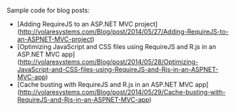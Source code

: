 Sample code for blog posts: 

* [Adding RequireJS to an ASP.NET MVC project] (http://volaresystems.com/Blog/post/2014/05/27/Adding-RequireJS-to-an-ASPNET-MVC-project)
* [Optimizing JavaScript and CSS files using RequireJS and R.js in an ASP.NET MVC app] (http://volaresystems.com/Blog/post/2014/05/28/Optimizing-JavaScript-and-CSS-files-using-RequireJS-and-Rjs-in-an-ASPNET-MVC-app)
* [Cache busting with RequireJS and R.js in an ASP.NET MVC app] (http://volaresystems.com/Blog/post/2014/05/29/Cache-busting-with-RequireJS-and-Rjs-in-an-ASPNET-MVC-app)
